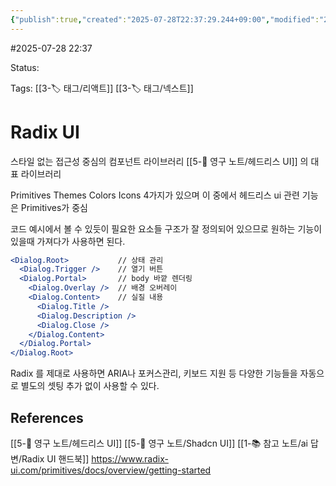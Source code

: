 ```yaml
---
{"publish":true,"created":"2025-07-28T22:37:29.244+09:00","modified":"2025-08-01T00:19:45.532+09:00","cssclasses":""}
---
```


#2025-07-28 22:37

Status: 

Tags: [[3-🏷️ 태그/리액트]] [[3-🏷️ 태그/넥스트]]

# Radix UI
스타일 없는 접근성 중심의 컴포넌트 라이브러리
[[5-💎 영구 노트/헤드리스 UI]] 의 대표 라이브러리

Primitives Themes Colors Icons 4가지가 있으며 이 중에서 헤드리스 ui 관련 기능은 Primitives가 중심

코드 예시에서 볼 수 있듯이 필요한 요소들 구조가 잘 정의되어 있으므로 원하는 기능이 있을때 가져다가 사용하면 된다.
```jsx
<Dialog.Root>           // 상태 관리
  <Dialog.Trigger />    // 열기 버튼
  <Dialog.Portal>       // body 바깥 렌더링
    <Dialog.Overlay />  // 배경 오버레이
    <Dialog.Content>    // 실질 내용
      <Dialog.Title />
      <Dialog.Description />
      <Dialog.Close />
    </Dialog.Content>
  </Dialog.Portal>
</Dialog.Root>
```

Radix 를 제대로 사용하면 ARIA나 포커스관리, 키보드 지원 등 다양한 기능들을 자동으로 별도의 셋팅 추가 없이 사용할 수 있다.

## References
 [[5-💎 영구 노트/헤드리스 UI]]
 [[5-💎 영구 노트/Shadcn UI]]
 [[1-📚 참고 노트/ai 답변/Radix UI 핸드북]]
 https://www.radix-ui.com/primitives/docs/overview/getting-started